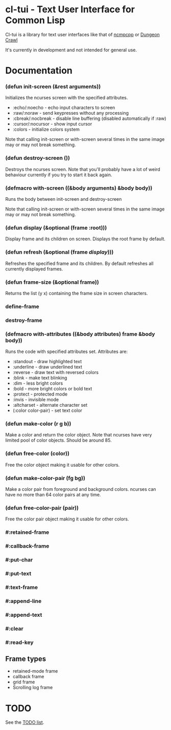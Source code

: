 # cl-tui - Text User Interface for Common Lisp

Cl-tui is a library for text user interfaces like that of [ncmpcpp](https://screenshots.debian.net/screenshots/n/ncmpcpp/4889_large.png) or [Dungeon Crawl](http://screenshots.debian.net/screenshots/c/crawl/1023_large.png)

It's currently in development and not intended for general use.

# Documentation

### (defun init-screen (&rest arguments))

Initializes the ncurses screen with the specified attributes.

* :echo/:noecho - echo input characters to screen
* :raw/:noraw - send keypresses without any processing
* :cbreak/:nocbreak - disable line buffering (disabled automatically if :raw)
* :cursor/:nocursor - show input cursor
* :colors - initialize colors system

Note that calling init-screen or with-screen several times in the same image may or may not break something.

### (defun destroy-screen ())

Destroys the ncurses screen. Note that you'll probably have a lot of weird behaviour currently if you try to start it back again.

### (defmacro with-screen ((&body arguments) &body body))

Runs the body between init-screen and destroy-screen

Note that calling init-screen or with-screen several times in the same image may or may not break something.

### (defun display (&optional (frame :root)))

Display frame and its children on screen. Displays the root frame by default.

### (defun refresh (&optional (frame *display*)))

Refreshes the specified frame and its children. By default refreshes all currently displayed frames.

### (defun frame-size (&optional frame))

Returns the list (y x) containing the frame size in screen characters.

### define-frame

### destroy-frame

### (defmacro with-attributes ((&body attributes) frame &body body))

Runs the code with specified attributes set. Attributes are:

* :standout - draw highlighted text
* :underline - draw underlined text
* :reverse - draw text with reversed colors
* :blink - make text blinking
* :dim - less bright colors
* :bold - more bright colors or bold text
* :protect - protected mode
* :invis - invisible mode
* :altcharset - alternate character set
* (:color color-pair) - set text color

### (defun make-color (r g b))

Make a color and return the color object. Note that ncurses have very limited pool of color objects. Should be around 85.

### (defun free-color (color))

Free the color object making it usable for other colors.

### (defun make-color-pair (fg bg))

Make a color pair from foreground and background colors. ncurses can have no more than 64 color pairs at any time.

### (defun free-color-pair (pair))

Free the color pair object making it usable for other colors.

### #:retained-frame

### #:callback-frame

### #:put-char

### #:put-text


### #:text-frame

### #:append-line

### #:append-text

### #:clear



### #:read-key

## Frame types

* retained-mode frame
* callback frame
* grid frame
* Scrolling log frame

# TODO
See the [TODO list](https://bitbucket.org/naryl/cl-tui/src/default/TODO.wiki).
